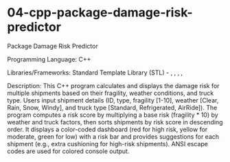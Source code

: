 # 04-cpp-package-damage-risk-predictor

Package Damage Risk Predictor

Programming Language: C++

Libraries/Frameworks: Standard Template Library (STL) - <iostream>, <string>, <iomanip>, <vector>, <algorithm>

Description: This C++ program calculates and displays the damage risk for multiple shipments based on their fragility, weather conditions, and truck type. Users input shipment details (ID, type, fragility [1-10], weather [Clear, Rain, Snow, Windy], and truck type [Standard, Refrigerated, AirRide]). The program computes a risk score by multiplying a base risk (fragility * 10) by weather and truck factors, then sorts shipments by risk score in descending order. It displays a color-coded dashboard (red for high risk, yellow for moderate, green for low) with a risk bar and provides suggestions for each shipment (e.g., extra cushioning for high-risk shipments). ANSI escape codes are used for colored console output.
